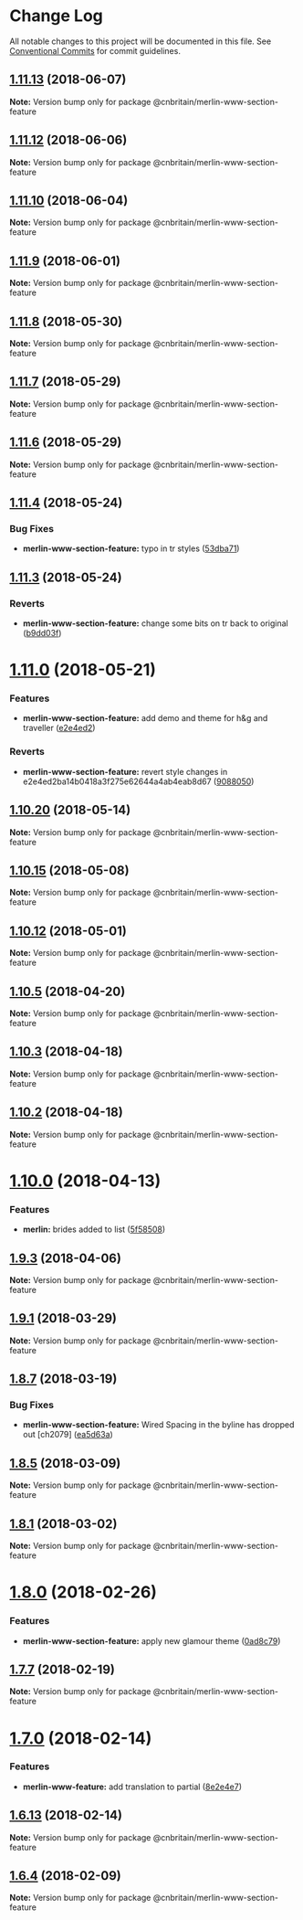 # Change Log

All notable changes to this project will be documented in this file.
See [Conventional Commits](https://conventionalcommits.org) for commit guidelines.

<a name="1.11.13"></a>
## [1.11.13](https://github.com/cnduk/merlin-www-components/compare/@cnbritain/merlin-www-section-feature@1.11.12...@cnbritain/merlin-www-section-feature@1.11.13) (2018-06-07)




**Note:** Version bump only for package @cnbritain/merlin-www-section-feature

<a name="1.11.12"></a>
## [1.11.12](https://github.com/cnduk/merlin-www-components/compare/@cnbritain/merlin-www-section-feature@1.11.11...@cnbritain/merlin-www-section-feature@1.11.12) (2018-06-06)




**Note:** Version bump only for package @cnbritain/merlin-www-section-feature

<a name="1.11.10"></a>
## [1.11.10](https://github.com/cnduk/merlin-www-components/compare/@cnbritain/merlin-www-section-feature@1.11.9...@cnbritain/merlin-www-section-feature@1.11.10) (2018-06-04)




**Note:** Version bump only for package @cnbritain/merlin-www-section-feature

<a name="1.11.9"></a>
## [1.11.9](https://github.com/cnduk/merlin-www-components/compare/@cnbritain/merlin-www-section-feature@1.11.8...@cnbritain/merlin-www-section-feature@1.11.9) (2018-06-01)




**Note:** Version bump only for package @cnbritain/merlin-www-section-feature

<a name="1.11.8"></a>
## [1.11.8](https://github.com/cnduk/merlin-www-components/compare/@cnbritain/merlin-www-section-feature@1.11.7...@cnbritain/merlin-www-section-feature@1.11.8) (2018-05-30)




**Note:** Version bump only for package @cnbritain/merlin-www-section-feature

<a name="1.11.7"></a>
## [1.11.7](https://github.com/cnduk/merlin-www-components/compare/@cnbritain/merlin-www-section-feature@1.11.6...@cnbritain/merlin-www-section-feature@1.11.7) (2018-05-29)




**Note:** Version bump only for package @cnbritain/merlin-www-section-feature

<a name="1.11.6"></a>
## [1.11.6](https://github.com/cnduk/merlin-www-components/compare/@cnbritain/merlin-www-section-feature@1.11.5...@cnbritain/merlin-www-section-feature@1.11.6) (2018-05-29)




**Note:** Version bump only for package @cnbritain/merlin-www-section-feature

<a name="1.11.4"></a>
## [1.11.4](https://github.com/cnduk/merlin-www-components/compare/@cnbritain/merlin-www-section-feature@1.11.3...@cnbritain/merlin-www-section-feature@1.11.4) (2018-05-24)


### Bug Fixes

* **merlin-www-section-feature:** typo in tr styles ([53dba71](https://github.com/cnduk/merlin-www-components/commit/53dba71))




<a name="1.11.3"></a>
## [1.11.3](https://github.com/cnduk/merlin-www-components/compare/@cnbritain/merlin-www-section-feature@1.11.2...@cnbritain/merlin-www-section-feature@1.11.3) (2018-05-24)


### Reverts

* **merlin-www-section-feature:** change some bits on tr back to original ([b9dd03f](https://github.com/cnduk/merlin-www-components/commit/b9dd03f))




<a name="1.11.0"></a>
# [1.11.0](https://github.com/cnduk/merlin-www-components/compare/@cnbritain/merlin-www-section-feature@1.10.20...@cnbritain/merlin-www-section-feature@1.11.0) (2018-05-21)


### Features

* **merlin-www-section-feature:** add demo and theme for h&g and traveller ([e2e4ed2](https://github.com/cnduk/merlin-www-components/commit/e2e4ed2))


### Reverts

* **merlin-www-section-feature:** revert style changes in e2e4ed2ba14b0418a3f275e62644a4ab4eab8d67 ([9088050](https://github.com/cnduk/merlin-www-components/commit/9088050))




<a name="1.10.20"></a>
## [1.10.20](https://github.com/cnduk/merlin-www-components/compare/@cnbritain/merlin-www-section-feature@1.10.19...@cnbritain/merlin-www-section-feature@1.10.20) (2018-05-14)




**Note:** Version bump only for package @cnbritain/merlin-www-section-feature

<a name="1.10.15"></a>
## [1.10.15](https://github.com/cnduk/merlin-www-components/compare/@cnbritain/merlin-www-section-feature@1.10.14...@cnbritain/merlin-www-section-feature@1.10.15) (2018-05-08)




**Note:** Version bump only for package @cnbritain/merlin-www-section-feature

<a name="1.10.12"></a>
## [1.10.12](https://github.com/cnduk/merlin-www-components/compare/@cnbritain/merlin-www-section-feature@1.10.11...@cnbritain/merlin-www-section-feature@1.10.12) (2018-05-01)




**Note:** Version bump only for package @cnbritain/merlin-www-section-feature

<a name="1.10.5"></a>
## [1.10.5](https://github.com/cnduk/merlin-www-components/compare/@cnbritain/merlin-www-section-feature@1.10.4...@cnbritain/merlin-www-section-feature@1.10.5) (2018-04-20)




**Note:** Version bump only for package @cnbritain/merlin-www-section-feature

<a name="1.10.3"></a>
## [1.10.3](https://github.com/cnduk/merlin-www-components/compare/@cnbritain/merlin-www-section-feature@1.10.2...@cnbritain/merlin-www-section-feature@1.10.3) (2018-04-18)




**Note:** Version bump only for package @cnbritain/merlin-www-section-feature

<a name="1.10.2"></a>
## [1.10.2](https://github.com/cnduk/merlin-www-components/compare/@cnbritain/merlin-www-section-feature@1.10.1...@cnbritain/merlin-www-section-feature@1.10.2) (2018-04-18)




**Note:** Version bump only for package @cnbritain/merlin-www-section-feature

<a name="1.10.0"></a>
# [1.10.0](https://github.com/cnduk/merlin-www-components/compare/@cnbritain/merlin-www-section-feature@1.9.3...@cnbritain/merlin-www-section-feature@1.10.0) (2018-04-13)


### Features

* **merlin:** brides added to list ([5f58508](https://github.com/cnduk/merlin-www-components/commit/5f58508))




<a name="1.9.3"></a>
## [1.9.3](https://github.com/cnduk/merlin-www-components/compare/@cnbritain/merlin-www-section-feature@1.9.2...@cnbritain/merlin-www-section-feature@1.9.3) (2018-04-06)




**Note:** Version bump only for package @cnbritain/merlin-www-section-feature

<a name="1.9.1"></a>
## [1.9.1](https://github.com/cnduk/merlin-www-components/compare/@cnbritain/merlin-www-section-feature@1.9.0...@cnbritain/merlin-www-section-feature@1.9.1) (2018-03-29)




**Note:** Version bump only for package @cnbritain/merlin-www-section-feature

<a name="1.8.7"></a>
## [1.8.7](https://github.com/cnduk/merlin-www-components/compare/@cnbritain/merlin-www-section-feature@1.8.6...@cnbritain/merlin-www-section-feature@1.8.7) (2018-03-19)


### Bug Fixes

* **merlin-www-section-feature:** Wired Spacing in the byline has dropped out [ch2079] ([ea5d63a](https://github.com/cnduk/merlin-www-components/commit/ea5d63a))




<a name="1.8.5"></a>
## [1.8.5](https://github.com/cnduk/merlin-www-components/compare/@cnbritain/merlin-www-section-feature@1.8.4...@cnbritain/merlin-www-section-feature@1.8.5) (2018-03-09)




**Note:** Version bump only for package @cnbritain/merlin-www-section-feature

<a name="1.8.1"></a>
## [1.8.1](https://github.com/cnduk/merlin-www-components/compare/@cnbritain/merlin-www-section-feature@1.8.0...@cnbritain/merlin-www-section-feature@1.8.1) (2018-03-02)




**Note:** Version bump only for package @cnbritain/merlin-www-section-feature

<a name="1.8.0"></a>
# [1.8.0](https://github.com/cnduk/merlin-www-components/compare/@cnbritain/merlin-www-section-feature@1.7.15...@cnbritain/merlin-www-section-feature@1.8.0) (2018-02-26)


### Features

* **merlin-www-section-feature:** apply new glamour theme ([0ad8c79](https://github.com/cnduk/merlin-www-components/commit/0ad8c79))




<a name="1.7.7"></a>
## [1.7.7](https://github.com/cnduk/merlin-www-components/compare/@cnbritain/merlin-www-section-feature@1.7.6...@cnbritain/merlin-www-section-feature@1.7.7) (2018-02-19)




**Note:** Version bump only for package @cnbritain/merlin-www-section-feature

<a name="1.7.0"></a>
# [1.7.0](https://github.com/cnduk/merlin-www-components/compare/@cnbritain/merlin-www-section-feature@1.6.14...@cnbritain/merlin-www-section-feature@1.7.0) (2018-02-14)


### Features

* **merlin-www-feature:** add translation to partial ([8e2e4e7](https://github.com/cnduk/merlin-www-components/commit/8e2e4e7))




<a name="1.6.13"></a>
## [1.6.13](https://github.com/cnduk/merlin-www-components/compare/@cnbritain/merlin-www-section-feature@1.6.12...@cnbritain/merlin-www-section-feature@1.6.13) (2018-02-14)




**Note:** Version bump only for package @cnbritain/merlin-www-section-feature

<a name="1.6.4"></a>
## [1.6.4](https://github.com/cnduk/merlin-www-components/compare/@cnbritain/merlin-www-section-feature@1.6.3...@cnbritain/merlin-www-section-feature@1.6.4) (2018-02-09)




**Note:** Version bump only for package @cnbritain/merlin-www-section-feature
